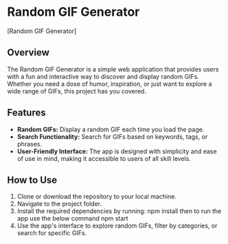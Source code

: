# Random GIF Generator

[Random GIF Generator]

## Overview

The Random GIF Generator is a simple web application that provides users with a fun and interactive way to discover and display random GIFs. Whether you need a dose of humor, inspiration, or just want to explore a wide range of GIFs, this project has you covered.

## Features

- **Random GIFs:** Display a random GIF each time you load the page.
- **Search Functionality:** Search for GIFs based on keywords, tags, or phrases.
- **User-Friendly Interface:** The app is designed with simplicity and ease of use in mind, making it accessible to users of all skill levels.

## How to Use

1. Clone or download the repository to your local machine.
2. Navigate to the project folder.
3. Install the required dependencies by running: 
   npm install
   then to run the app use the below command
   npm start
5. Use the app's interface to explore random GIFs, filter by categories, or search for specific GIFs.

